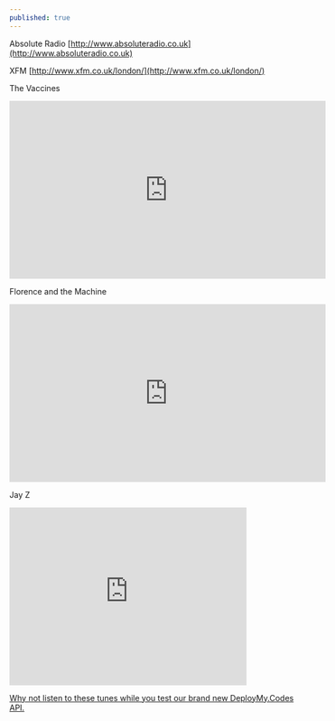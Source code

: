 ```yaml
---
published: true
---
```


Absolute Radio
[http://www.absoluteradio.co.uk](http://www.absoluteradio.co.uk)

XFM 
[http://www.xfm.co.uk/london/](http://www.xfm.co.uk/london/)

The Vaccines

<iframe width="560" height="315" src="https://www.youtube.com/embed/LsHoZNoSh0s" frameborder="0" allowfullscreen></iframe>

Florence and the Machine

<iframe width="560" height="315" src="https://www.youtube.com/embed/XgeKHTcufLY" frameborder="0" allowfullscreen></iframe>

Jay Z

<iframe width="420" height="315" src="https://www.youtube.com/embed/0UjsXo9l6I8" frameborder="0" allowfullscreen></iframe>


[Why not listen to these tunes while you test our brand new DeployMy.Codes API.](http://www.deploymy.codes/)